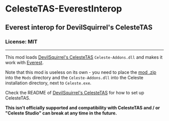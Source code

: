 # CelesteTAS-EverestInterop

## Everest interop for DevilSquirrel's CelesteTAS

### License: MIT

----

This mod loads [DevilSquirrel's CelesteTAS](https://github.com/ShootMe/CelesteTAS) `Celeste-Addons.dll` and makes it work with [Everest](https://github.com/EverestAPI/Everest).

Note that this mod is useless on its own - you need to place the [mod .zip](/releases) into the `Mods` directory and the `Celeste-Addons.dll` into the Celeste installation directory, next to `Celeste.exe`.

Check the README of [DevilSquirrel's CelesteTAS](https://github.com/ShootMe/CelesteTAS) for how to set up CelesteTAS.

**This isn't officially supported and compatibility with CelesteTAS and / or "Celeste Studio" can break at any time in the future.**
